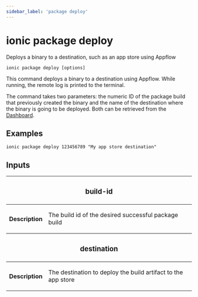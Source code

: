 ```yaml
---
sidebar_label: 'package deploy'
---
```


# ionic package deploy

Deploys a binary to a destination, such as an app store using Appflow

```shell
ionic package deploy [options]
```

This command deploys a binary to a destination using Appflow. While running, the remote log is printed to the terminal.

The command takes two parameters: the numeric ID of the package build that previously created the binary and the name of the destination where the binary is going to be deployed. Both can be retrieved from the [Dashboard](https://dashboard.ionicframework.com).

## Examples

```shell
ionic package deploy 123456789 "My app store destination"
```

## Inputs

<table className="reference-table">
  <thead>
    <tr>
      <th colSpan="2">
        <h3>build-id</h3>
      </th>
    </tr>
  </thead>
  <tbody>
    <tr>
      <th>Description</th>
      <td>
        <p>The build id of the desired successful package build</p>
      </td>
    </tr>
  </tbody>
  <thead>
    <tr>
      <th colSpan="2">
        <h3>destination</h3>
      </th>
    </tr>
  </thead>
  <tbody>
    <tr>
      <th>Description</th>
      <td>
        <p>The destination to deploy the build artifact to the app store</p>
      </td>
    </tr>
  </tbody>
</table>
